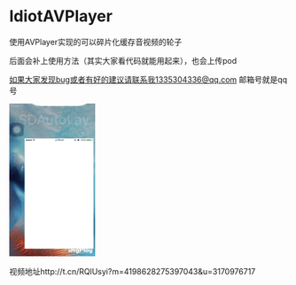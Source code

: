 # IdiotAVPlayer
使用AVPlayer实现的可以碎片化缓存音视频的轮子

后面会补上使用方法（其实大家看代码就能用起来），也会上传pod

如果大家发现bug或者有好的建议请联系我1335304336@qq.com 邮箱号就是qq号

![效果图](https://github.com/nikolamht/IdiotAVPlayer/blob/master/preview/effect.png?raw=true)

视频地址http://t.cn/RQlUsyi?m=4198628275397043&u=3170976717
